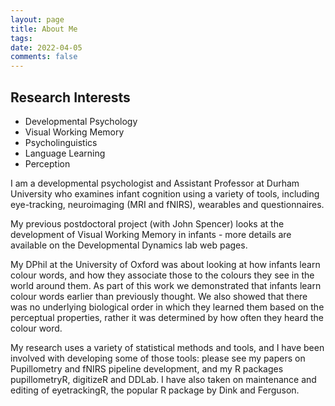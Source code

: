 ```yaml
---
layout: page
title: About Me
tags:
date: 2022-04-05
comments: false
---
```


## Research Interests
* Developmental Psychology
* Visual Working Memory
* Psycholinguistics
* Language Learning
* Perception

I am a developmental psychologist and Assistant Professor at Durham University who examines infant cognition using a variety of tools, including eye-tracking, neuroimaging (MRI and fNIRS), wearables and questionnaires.

My previous postdoctoral project (with John Spencer) looks at the development of Visual Working Memory in infants - more details are available on the Developmental Dynamics lab web pages.

My DPhil at the University of Oxford was about looking at how infants learn colour words,
and how they associate those to the colours they see in the world around them. As part of this work we demonstrated that infants learn colour words earlier than previously thought. We also showed that there was no underlying biological order in which they learned them based on the perceptual properties, rather it was determined by how often they heard the colour word.

My research uses a variety of statistical methods and tools, and I have been involved with developing some of those tools: please see my papers on Pupillometry and fNIRS pipeline development, and my R packages pupillometryR, digitizeR and DDLab. I have also taken on maintenance and editing of eyetrackingR, the popular R package by Dink and Ferguson.
